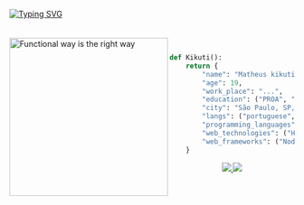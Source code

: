 
[![Typing SVG](https://readme-typing-svg.herokuapp.com/?color=CCC&size=35&center=true&vCenter=true&width=1000&lines=Hello,+My+Name+is+Matheus+Kikuti;I'm+19+years+old;I'm+from+Brazil,+SP;I'm+a+Systems+Analysis+and+Development+student.;Welcome!+:%29)](https://git.io/typing-svg)

<img src="https://github-readme-stats-74zg.vercel.app/api/top-langs/?username=KikuTiii&layout=compact&langs_count=10&hide_border=true&title_color=a3a2a0&text_color=FFF&bg_color=0d1117"
     alt="Functional way is the right way"
     style="margin-top:20px;"
     height="280px"
     align="left" />

<br><br>
```python
def Kikuti():
    return {
        "name": "Matheus kikuti Sousa",
        "age": 19,
        "work_place": "...",
        "education": ("PROA", "42Sp", "SpTech")
        "city": "São Paulo, SP, BR",
        "langs": ("portuguese", "english")
        "programming_languages": ("C", "JavaScript", "Python", "Shell"),
        "web_technologies": ("HTML5", "CSS3"),
        "web_frameworks": ("Node.js", "React")
    }
```

<div align="center">  
<a  href="https://www.instagram.com/matheuskikuti/" target="_blank"><img src="https://img.shields.io/badge/-Instagram-%23E4405F?style=for-the-badge&logo=instagram&logoColor=white"</a>
<a href="https://www.linkedin.com/in/matheuskikuti-s-37a8381b5/" target="blank">
   <img src="https://img.shields.io/badge/LinkedIn-0077B5?style=for-the-badge&logo=linkedin&logoColor=white alt="KikuTiii""/>
</div>

